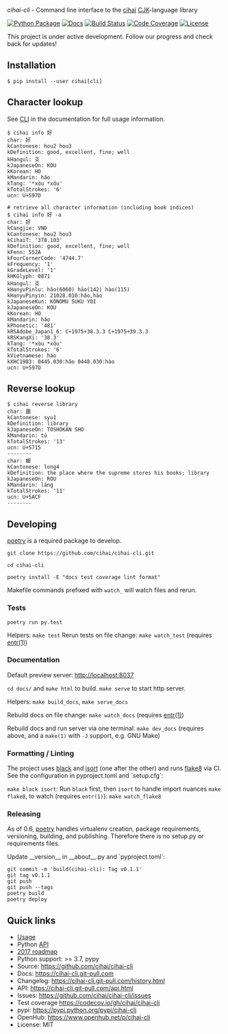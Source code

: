 _cihai-cli_ - Command line interface to the [cihai](https://cihai.git-pull.com)
[CJK](https://cihai.git-pull.com/glossary.html#term-cjk)-language library

[![Python Package](https://img.shields.io/pypi/v/cihai_cli.svg)](http://badge.fury.io/py/cihai_cli)
[![Docs](https://github.com/cihai/cihai-cli/workflows/Publish%20Docs/badge.svg)](https://github.com/cihai/cihai-cli/actions?query=workflow%3A%22Publish+Docs%22)
[![Build Status](https://github.com/cihai/cihai-cli/workflows/tests/badge.svg)](https://github.com/cihai/cihai-cli/actions?query=workflow%3A%22tests%22)
[![Code Coverage](https://codecov.io/gh/cihai/cihai-cli/branch/master/graph/badge.svg)](https://codecov.io/gh/cihai/cihai-cli)
[![License](https://img.shields.io/github/license/cihai/cihai-cli.svg)](https://github.com/cihai/cihai-cli/blob/master/LICENSE)

This project is under active development. Follow our progress and check back for updates!

## Installation

```console
$ pip install --user cihai[cli]
```

## Character lookup

See [CLI](https://cihai-cli.git-pull.com/cli.html) in the documentation for full usage information.

```console
$ cihai info 好
char: 好
kCantonese: hou2 hou3
kDefinition: good, excellent, fine; well
kHangul: 호
kJapaneseOn: KOU
kKorean: HO
kMandarin: hǎo
kTang: '*xɑ̀u *xɑ̌u'
kTotalStrokes: '6'
ucn: U+597D

# retrieve all character information (including book indices)
$ cihai info 好 -a
char: 好
kCangjie: VND
kCantonese: hou2 hou3
kCihaiT: '378.103'
kDefinition: good, excellent, fine; well
kFenn: 552A
kFourCornerCode: '4744.7'
kFrequency: '1'
kGradeLevel: '1'
kHKGlyph: 0871
kHangul: 호
kHanyuPinlu: hǎo(6060) hāo(142) hào(115)
kHanyuPinyin: 21028.010:hǎo,hào
kJapaneseKun: KONOMU SUKU YOI
kJapaneseOn: KOU
kKorean: HO
kMandarin: hǎo
kPhonetic: '481'
kRSAdobe_Japan1_6: C+1975+38.3.3 C+1975+39.3.3
kRSKangXi: '38.3'
kTang: '*xɑ̀u *xɑ̌u'
kTotalStrokes: '6'
kVietnamese: háo
kXHC1983: 0445.030:hǎo 0448.030:hào
ucn: U+597D
```

## Reverse lookup

```console
$ cihai reverse library
char: 圕
kCantonese: syu1
kDefinition: library
kJapaneseOn: TOSHOKAN SHO
kMandarin: tú
kTotalStrokes: '13'
ucn: U+5715
--------
char: 嫏
kCantonese: long4
kDefinition: the place where the supreme stores his books; library
kJapaneseOn: ROU
kMandarin: láng
kTotalStrokes: '11'
ucn: U+5ACF
--------
```

## Developing

[poetry](https://python-poetry.org/) is a required package to develop.

`git clone https://github.com/cihai/cihai-cli.git`

`cd cihai-cli`

`poetry install -E "docs test coverage lint format"`

Makefile commands prefixed with `watch_` will watch files and rerun.

### Tests

`poetry run py.test`

Helpers: `make test` Rerun tests on file change: `make watch_test` (requires
[entr(1)](http://eradman.com/entrproject/))

### Documentation

Default preview server: <http://localhost:8037>

`cd docs/` and `make html` to build. `make serve` to start http server.

Helpers: `make build_docs`, `make serve_docs`

Rebuild docs on file change: `make watch_docs` (requires [entr(1)](http://eradman.com/entrproject/))

Rebuild docs and run server via one terminal: `make dev_docs` (requires above, and a `make(1)` with
`-J` support, e.g. GNU Make)

### Formatting / Linting

The project uses [black](https://github.com/psf/black) and [isort](https://pypi.org/project/isort/)
(one after the other) and runs [flake8](https://flake8.pycqa.org/) via CI. See the configuration in
<span class="title-ref">pyproject.toml</span> and \`setup.cfg\`:

`make black isort`: Run `black` first, then `isort` to handle import nuances `make flake8`, to watch
(requires `entr(1)`): `make watch_flake8`

### Releasing

As of 0.6, [poetry](https://python-poetry.org/) handles virtualenv creation, package requirements,
versioning, building, and publishing. Therefore there is no setup.py or requirements files.

Update <span class="title-ref">\_\_version\_\_</span> in <span
class="title-ref">\_\_about\_\_.py</span> and \`pyproject.toml\`:

    git commit -m 'build(cihai-cli): Tag v0.1.1'
    git tag v0.1.1
    git push
    git push --tags
    poetry build
    poetry deploy

## Quick links

- [Usage](https://cihai-cli.git-pull.com/usage.html)
- Python [API](https://cihai-cli.git-pull.com/api.html)
- [2017 roadmap](https://cihai.git-pull.com/design-and-planning/2017/spec.html)
- Python support: >= 3.7, pypy
- Source: <https://github.com/cihai/cihai-cli>
- Docs: <https://cihai-cli.git-pull.com>
- Changelog: <https://cihai-cli.git-pull.com/history.html>
- API: <https://cihai-cli.git-pull.com/api.html>
- Issues: <https://github.com/cihai/cihai-cli/issues>
- Test coverage <https://codecov.io/gh/cihai/cihai-cli>
- pypi: <https://pypi.python.org/pypi/cihai-cli>
- OpenHub: <https://www.openhub.net/p/cihai-cli>
- License: MIT
